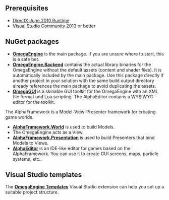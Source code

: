 Prerequisites
-------------
* [DirectX June 2010 Runtime](http://omegaengine.de/support/directx-jun2010-minimal.exe)
* [Visual Studio Community 2013](http://www.visualstudio.com/downloads/download-visual-studio-vs#d-community) or better


NuGet packages
--------------
- **[OmegaEngine](http://www.nuget.org/packages/OmegaEngine/)** is the main package. If you are unsure where to start, this is a safe bet.
- **[OmegaEngine.Backend](http://www.nuget.org/packages/OmegaEngine.Backend/)** contains the actual library binaries for the OmegaEngine without the default assets (content and shader files). It is automatically included by the main package. Use this package directly if another project in your solution with the same build output directory already references the main package to avoid duplicating the assets.
- **[OmegaGUI](http://www.nuget.org/packages/OmegaGUI/)** is a skinable GUI toolkit for the OmegaEngine with an XML file format und Lua scripting. The AlphaEditor contains a WYSIWYG editor for the toolkit.

The AlphaFramework is a Model-View-Presenter framework for creating game worlds.
- **[AlphaFramework.World](http://www.nuget.org/packages/AlphaFramework.World/)** is used to build Models.
- The OmegaEngine acts as a View.
- **[AlphaFramework.Presentation](http://www.nuget.org/packages/AlphaFramework.Presentation/)** is used to build Presenters that bind Models to Views.
- **[AlphaEditor](http://www.nuget.org/packages/AlphaEditor/)** is an IDE-like editor for games based on the AlphaFramework. You can use it to create GUI screens, maps, particle systems, etc..


Visual Studio templates
-----------------------
The **[OmegaEngine Templates](https://visualstudiogallery.msdn.microsoft.com/65016a18-e699-47e8-ad91-114faf038d05)** Visual Studio extension can help you set up a suitable project structure.